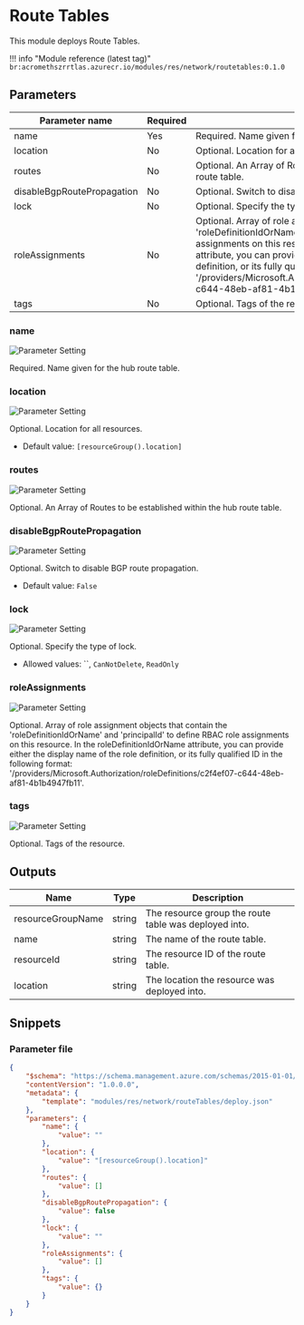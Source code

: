 # Route Tables

This module deploys Route Tables.

!!! info "Module reference (latest tag)"
    ```
    br:acromethszrrtlas.azurecr.io/modules/res/network/routetables:0.1.0
    ```

## Parameters

Parameter name | Required | Description
-------------- | -------- | -----------
name           | Yes      | Required. Name given for the hub route table.
location       | No       | Optional. Location for all resources.
routes         | No       | Optional. An Array of Routes to be established within the hub route table.
disableBgpRoutePropagation | No       | Optional. Switch to disable BGP route propagation.
lock           | No       | Optional. Specify the type of lock.
roleAssignments | No       | Optional. Array of role assignment objects that contain the 'roleDefinitionIdOrName' and 'principalId' to define RBAC role assignments on this resource. In the roleDefinitionIdOrName attribute, you can provide either the display name of the role definition, or its fully qualified ID in the following format: '/providers/Microsoft.Authorization/roleDefinitions/c2f4ef07-c644-48eb-af81-4b1b4947fb11'.
tags           | No       | Optional. Tags of the resource.

### name

![Parameter Setting](https://img.shields.io/badge/parameter-required-orange?style=flat-square)

Required. Name given for the hub route table.

### location

![Parameter Setting](https://img.shields.io/badge/parameter-optional-green?style=flat-square)

Optional. Location for all resources.

- Default value: `[resourceGroup().location]`

### routes

![Parameter Setting](https://img.shields.io/badge/parameter-optional-green?style=flat-square)

Optional. An Array of Routes to be established within the hub route table.

### disableBgpRoutePropagation

![Parameter Setting](https://img.shields.io/badge/parameter-optional-green?style=flat-square)

Optional. Switch to disable BGP route propagation.

- Default value: `False`

### lock

![Parameter Setting](https://img.shields.io/badge/parameter-optional-green?style=flat-square)

Optional. Specify the type of lock.

- Allowed values: ``, `CanNotDelete`, `ReadOnly`

### roleAssignments

![Parameter Setting](https://img.shields.io/badge/parameter-optional-green?style=flat-square)

Optional. Array of role assignment objects that contain the 'roleDefinitionIdOrName' and 'principalId' to define RBAC role assignments on this resource. In the roleDefinitionIdOrName attribute, you can provide either the display name of the role definition, or its fully qualified ID in the following format: '/providers/Microsoft.Authorization/roleDefinitions/c2f4ef07-c644-48eb-af81-4b1b4947fb11'.

### tags

![Parameter Setting](https://img.shields.io/badge/parameter-optional-green?style=flat-square)

Optional. Tags of the resource.

## Outputs

Name | Type | Description
---- | ---- | -----------
resourceGroupName | string | The resource group the route table was deployed into.
name | string | The name of the route table.
resourceId | string | The resource ID of the route table.
location | string | The location the resource was deployed into.

## Snippets

### Parameter file

```json
{
    "$schema": "https://schema.management.azure.com/schemas/2015-01-01/deploymentParameters.json#",
    "contentVersion": "1.0.0.0",
    "metadata": {
        "template": "modules/res/network/routeTables/deploy.json"
    },
    "parameters": {
        "name": {
            "value": ""
        },
        "location": {
            "value": "[resourceGroup().location]"
        },
        "routes": {
            "value": []
        },
        "disableBgpRoutePropagation": {
            "value": false
        },
        "lock": {
            "value": ""
        },
        "roleAssignments": {
            "value": []
        },
        "tags": {
            "value": {}
        }
    }
}
```


